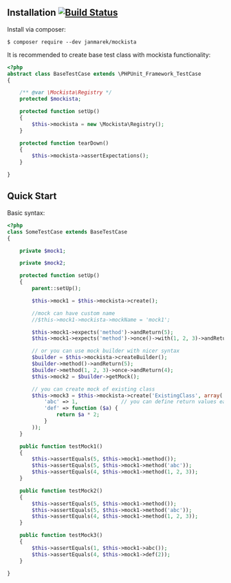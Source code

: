 ## Installation [![Build Status](https://secure.travis-ci.org/janmarek/mockista.png?branch=master)](http://travis-ci.org/janmarek/mockista)

Install via composer:

    $ composer require --dev janmarek/mockista

It is recommended to create base test class with mockista functionality:

```php
<?php
abstract class BaseTestCase extends \PHPUnit_Framework_TestCase
{

	/** @var \Mockista\Registry */
	protected $mockista;

	protected function setUp()
	{
		$this->mockista = new \Mockista\Registry();
	}

	protected function tearDown()
	{
		$this->mockista->assertExpectations();
	}

}

```

## Quick Start

Basic syntax:

```php
<?php
class SomeTestCase extends BaseTestCase
{

	private $mock1;

	private $mock2;

	protected function setUp()
	{
		parent::setUp();

		$this->mock1 = $this->mockista->create();

		//mock can have custom name
		//$this->mock1->mockista->mockName = 'mock1';

		$this->mock1->expects('method')->andReturn(5);
		$this->mock1->expects('method')->once()->with(1, 2, 3)->andReturn(4);

		// or you can use mock builder with nicer syntax
		$builder = $this->mockista->createBuilder();
		$builder->method()->andReturn(5);
		$builder->method(1, 2, 3)->once->andReturn(4);
		$this->mock2 = $builder->getMock();

		// you can create mock of existing class
		$this->mock3 = $this->mockista->create('ExistingClass', array(
			'abc' => 1,              // you can define return values easily
			'def' => function ($a) {
				return $a * 2;
			}
		));
	}

	public function testMock1()
	{
		$this->assertEquals(5, $this->mock1->method());
		$this->assertEquals(5, $this->mock1->method('abc'));
		$this->assertEquals(4, $this->mock1->method(1, 2, 3));
	}

	public function testMock2()
	{
		$this->assertEquals(5, $this->mock1->method());
		$this->assertEquals(5, $this->mock1->method('abc'));
		$this->assertEquals(4, $this->mock1->method(1, 2, 3));
	}

	public function testMock3()
	{
		$this->assertEquals(1, $this->mock1->abc());
		$this->assertEquals(4, $this->mock1->def(2));
	}

}

```
